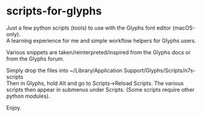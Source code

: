 # scripts-for-glyphs

Just a few python scripts (tools) to use with the Glyphs font editor (macOS-only).  
A learning experience for me and simple workflow helpers for Glyphs users.

Various snippets are taken/reinterpreted/inspired from the Glyphs docs or from the Glyphs forum.  

Simply drop the files into ~/Library/Application Support/Glyphs/Scripts/n7s-scripts  
Then in Glyphs, hold Alt and go to Scripts->Reload Scripts. The various scripts then appear in submenus under Scripts.
(Some scripts require other python modules).

Enjoy.
